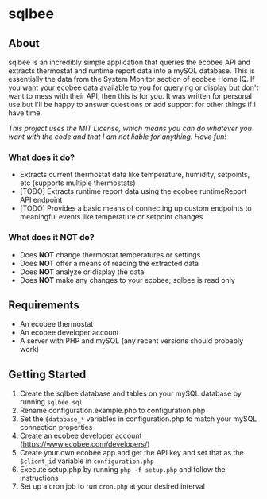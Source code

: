 # sqlbee

## About
sqlbee is an incredibly simple application that queries the ecobee API and extracts thermostat and runtime report data into a mySQL database. This is essentially the data from the System Monitor section of ecobee Home IQ. If you want your ecobee data available to you for querying or display but don't want to mess with their API, then this is for you. It was written for personal use but I'll be happy to answer questions or add support for other things if I have time.

_This project uses the MIT License, which means you can do whatever you want with the code and that I am not liable for anything. Have fun!_

### What does it do?
- Extracts current thermostat data like temperature, humidity, setpoints, etc (supports multiple thermostats)
- [TODO] Extracts runtime report data using the ecobee runtimeReport API endpoint
- [TODO] Provides a basic means of connecting up custom endpoints to meaningful events like temperature or setpoint changes

### What does it NOT do?
- Does **NOT** change thermostat temperatures or settings
- Does **NOT** offer a means of reading the extracted data
- Does **NOT** analyze or display the data
- Does **NOT** make any changes to your ecobee; sqlbee is read only

## Requirements
- An ecobee thermostat
- An ecobee developer account
- A server with PHP and mySQL (any recent versions should probably work)

## Getting Started
1. Create the sqlbee database and tables on your mySQL database by running `sqlbee.sql`
2. Rename configuration.example.php to configuration.php
3. Set the `$database_*` variables in configuration.php to match your mySQL connection properties
4. Create an ecobee developer account (https://www.ecobee.com/developers/)
5. Create your own ecobee app and get the API key and set that as the `$client_id` variable in `configuration.php`
6. Execute setup.php by running `php -f setup.php` and follow the instructions
7. Set up a cron job to run `cron.php` at your desired interval
